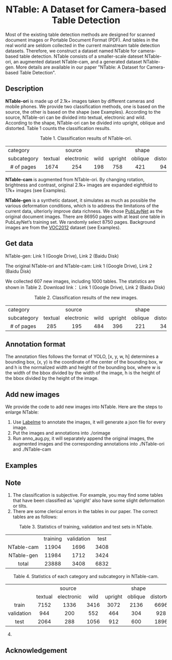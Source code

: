 <div align="center">    
 
# NTable: A Dataset for Camera-based Table Detection 

</div>

Most of the existing table detection methods are designed for scanned document images or Portable Document Format (PDF). And tables in the real world are seldom collected in the current mainstream table detection datasets. Therefore, we construct a dataset named NTable for camera-based table detection. NTable consists of a smaller-scale dateset NTable-ori, an augmented dataset NTable-cam, and a generated dataset NTable-gen. More details are available in our paper "NTable: A Dataset for Camera-based Table Detection".

## Description
**NTable-ori** is made up of 2.1k+ images taken by different cameras and mobile phones. We provide two classification methods, one is based on the source, the other is based on the shape (see Examples). According to the source, NTable-ori can be divided into textual, electronic and wild. According to the shape, NTable-ori can be divided into upright, oblique and distorted. Table 1 counts the classification results.
 
<div align="center">
Table 1. Classification results of NTable-ori.
</div>
<table align="center">
   <tr>
      <td>category </td>
      <td colspan = "3" align="center">source </td>
      <td colspan = "3" align="center">shape</td>
   </tr>
   <tr>
      <td> subcategory </td>
      <td> textual </td>
      <td> electronic </td>
      <td> wild </td>
      <td> upright </td>
      <td> oblique </td>
      <td>distorted </td>
   </tr>
   <tr align="center">
      <td># of pages </td>
      <td>1674</td>
      <td>254</td>
      <td>198</td>
      <td>758</td>
      <td>421</td>
      <td>947</td>
   </tr>
</table>
 
**NTable-cam** is augmented from NTable-ori. By changing rotation, brightness and contrast, original 2.1k+ images are expanded eightfold to 17k+ images (see Examples).
 
**NTable-gen** is a synthetic dataset, it simulates as much as possible the various deformation conditions, which is to address the limitations of the current data, ulteriorly improve data richness. We chose [PubLayNet](https://github.com/ibm-aur-nlp/PubLayNet) as the original document images. There are 86950 pages with at least one table in PubLayNet’s training set. We randomly select 8750 pages. Background images are from the [VOC2012](http://host.robots.ox.ac.uk/pascal/VOC/voc2012/) dataset (see Examples).


## Get data
NTable-gen:
Link 1 (Google Drive), Link 2 (Baidu Disk)
 
The original NTable-ori and NTable-cam:
Link 1 (Google Drive), Link 2 (Baidu Disk)
 
We collected 607 new images, including 1000 tables. The statistics are shown in Table 2. Download link：
Link 1 (Google Drive), Link 2 (Baidu Disk)
 
<div align="center">
Table 2. Classification results of the new images.
</div>
<table align="center">
   <tr>
      <td>category </td>
      <td colspan = "3" align="center">source </td>
      <td colspan = "3" align="center">shape</td>
   </tr>
   <tr>
      <td> subcategory </td>
      <td> textual </td>
      <td> electronic </td>
      <td> wild </td>
      <td> upright </td>
      <td> oblique </td>
      <td>distorted </td>
   </tr>
   <tr align="center">
      <td># of pages </td>
      <td>285</td>
      <td>195</td>
      <td>484</td>
      <td>396</td>
      <td>221</td>
      <td>347</td>
   </tr>
</table>

## Annotation format
The annotation files follows the format of YOLO, [x, y, w, h] determines a bounding box, (x, y) is the coordinate of the center of the bounding box, w and h is the normalized width and height of the bounding box, where w is the width of the bbox divided by the width of the image,  h is the height of the bbox divided by the height of the image.

## Add new images
We provide the code to add new images into NTable. Here are the steps to enlarge NTable: 
1. Use [Labelme](https://github.com/wkentaro/labelme) to annotate the images, it will generate a json file for every image. 
2. Put the images and annotations into ./orimage
3. Run anno_aug.py, it will separately append the original images, the augmented images and the corresponding annotations into ./NTable-ori and ./NTable-cam

## Examples

## Note
1. The classification is subjective. For example, you may find some tables that have been classified as 'upright' also have some slight deformation or tilts.
2. There are some clerical errors in the tables in our paper. The correct tables are as follows:
<div align="center">
Table 3. Statistics of training, validation and test sets in NTable.
</div>
<table align="center">
   <tr align="center">
      <td></td>
      <td>training</td>
      <td>validation</td>
      <td>test</td>
   </tr>
   <tr align="center">
      <td>NTable-cam</td>
      <td>11904</td>
      <td>1696</td>
      <td>3408</td>
   </tr>
   <tr align="center">
      <td>NTable-gen</td>
      <td>11984</td>
      <td>1712</td>
      <td>3424</td>
   </tr>
   <tr align="center">
      <td>total</td>
      <td>23888</td>
      <td>3408</td>
      <td>6832</td>
   </tr>
</table>

<div align="center">
Table 4. Statistics of each category and subcategory in NTable-cam.
</div>
<table align="center">
   <tr align="center">
      <td rowspan = "2"></td>
      <td colspan = "3">source</td>
      <td colspan = "3">shape</td>
   </tr>
   <tr align="center">
      <td>textual</td>
      <td>electronic</td>
      <td>wild</td>
      <td>upright</td>
      <td>oblique</td>
      <td>distorted</td>
   </tr>
   <tr align="center">
      <td>train</td>
      <td>7152</td>
      <td>1336</td>
      <td>3416</td>
      <td>3072</td>
      <td>2136</td>
      <td>6696</td>
   </tr>
   <tr align="center">
      <td>validation</td>
      <td>944</td>
      <td>200</td>
      <td>552</td>
      <td>464</td>
      <td>304</td>
      <td>928</td>
   </tr>
   <tr align="center">
      <td>test</td>
      <td>2064</td>
      <td>288</td>
      <td>1056</td>
      <td>912</td>
      <td>600</td>
      <td>1896</td>
   </tr>
</table>
 
4. 


## Acknowledgement
